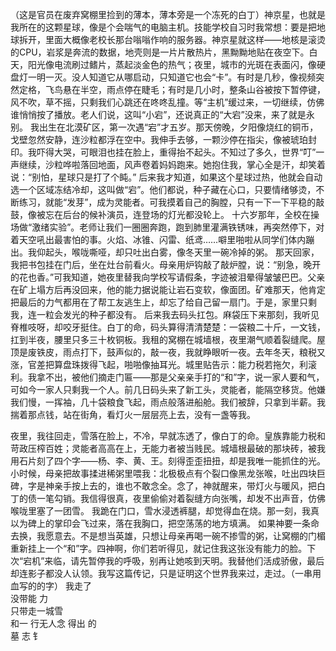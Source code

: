 （这是官员在废弃窝棚里捡到的薄本，薄本旁是一个冻死的白丁）神京星，也就是我所在的这颗星球，像是个会喘气的电脑主机。技能学校自习时我常想：要是把地球拆开，里面大概像老校长那台嗡嗡作响的服务器。神京星就这样——地核是滚烫的CPU，岩浆是奔流的数据，地壳则是一片片散热片，黑黝黝地贴在夜空下。白天，阳光像电流刷过鳍片，蒸起淡金色的热气；夜里，城市的光斑在表面闪，像硬盘灯一明一灭。没人知道它从哪启动，只知道它也会“卡”。有时是几秒，像视频突然定格，飞鸟悬在半空，雨点停在睫毛；有时是几小时，整条山谷被按下暂停键，风不吹，草不摇，只剩我们心跳还在咚咚乱撞。等“主机”缓过来，一切继续，仿佛谁悄悄按了播放。老人们说，这叫“小宕”，还说真正的“大宕”没来，来了就是永别。  我出生在北漠矿区，第一次遇“宕”才五岁。那天傍晚，夕阳像烧红的铜币，戈壁忽然安静，连沙粒都浮在空中。我伸手去够，一颗沙停在指尖，像被琥珀封印。我吓得大哭，可眼泪也挂在脸上，重得抬不起头。不知过了多久，世界“叮”一声继续，沙粒哗啦落回地面，风声卷着妈妈跑来。她抱住我，掌心全是汗，却笑着说：“别怕，星球只是打了个盹。” 后来我才知道，如果这个星球过热，他就会自动选一个区域冻结冷却，这叫做“宕”。他们都说，种子藏在心口，只要情绪够烫，不断练习，就能“发芽”，成为灵能者。可我摸着自己的胸膛，只有一下一下平稳的敲鼓，像被忘在后台的候补演员，连登场的灯光都没轮上。  十六岁那年，全校在操场做“激绪实验”。老师让我们一圈圈奔跑，跑到肺里灌满铁锈味，再突然停下，对着天空吼出最害怕的事。火焰、冰锥、闪雷、纸鸢……噼里啪啦从同学们体内蹦出。我仰起头，喉咙嘶哑，却只吐出白雾，像冬天里一碗冷掉的粥。  那天回家，我把书包挂在门后，坐在灶台前看火。母亲用炉钩敲了敲炉膛，说：“别急，晚开的花也香。”可我知道，她夜里替我向学校写请假条，字迹被泪晕得皱皱巴巴。父亲在矿上塌方后再没回来，他的能力据说能让岩石变软，像面团。矿难那天，他肯定把最后的力气都用在了帮工友逃生上，却忘了给自己留一扇门。于是，家里只剩我，连一粒会发光的种子都没有。  后来我去码头扛包。麻袋压下来那刻，我听见脊椎吱呀，却咬牙挺住。白丁的命，码头算得清清楚楚：一袋粮二十斤，一文钱，扛到半夜，腰里只多三十枚铜板。我租的窝棚在城墙根，夜里潮气顺着裂缝爬。屋顶是废铁皮，雨点打下，鼓声似的，敲一夜，我就睁眼听一夜。去年冬天，粮税又涨，官差把算盘珠拨得飞起，啪啪像抽耳光。城里贴告示：能力税若拖欠，利滚利。我拿不出，被他们摘走门匾——那是父亲亲手打的“和”字，说一家人要和气，可如今一家人只剩我一个人。前几日码头来了新工头，灵能者，能隔空移货。他嫌我们慢，一挥袖，几十袋粮食飞起，雨点般落进船舱。我们被辞，只拿到半薪。我揣着那点钱，站在街角，看灯火一层层亮上去，没有一盏等我。

夜里，我往回走，雪落在脸上，不冷，早就冻透了，像白丁的命。皇族靠能力税和苛政压榨百姓；灵能者高高在上，无能力者被当贱民。城墙根最破的那块砖，被我用石片刻了四个字——杨、李、黄、王。刻得歪歪扭扭，却是我唯一能抓住的光。  小时候，母亲把故事揉进稀粥里喂我：北极极点有个裂口像黑龙张喉，吐出四块巨碑，字是神亲手按上去的，谁也不敢念全。念了，神就醒来，带灯火与暖风，把白丁的债一笔勾销。我信得很真，夜里偷偷对着裂缝方向张嘴，却发不出声音，仿佛喉咙里塞了一团雪。 我跪在门口，雪水浸透裤腿，却觉得血在烧。那一刻，我真以为碑上的掌印会飞过来，落在我胸口，把空荡荡的地方填满。  如果神要一条命去换，我愿意去。不是想当英雄，只想让母亲再喝一碗不掺雪的粥，让窝棚的门楣重新挂上一个“和”字。四神啊，你们若听得见，就记住我这张没有能力的脸。下次“宕机”来临，请先暂停我的呼吸，别再让她咳到天明。我替他们活成骄傲，最后却连影子都没人认领。我写这篇传记，只是证明这个世界我来过，走过。（一串用血写的的字）
我走了                   
没带能 力                 
只带走一城雪             
 和一 行无人念 得出 的                 
 墓 志 钅